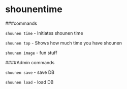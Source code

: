 # shounentime

###commands

```shounen time``` -
Initiates shounen time

```shounen top``` -
Shows how much time you have shounen

```shounen image``` - fun stuff

####Admin commands

```shounen save``` -  save DB

```shounen load``` -  load DB